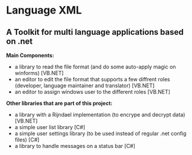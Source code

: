 # Language XML
## A Toolkit for multi language applications based on .net ##

**Main Components:**

* a library to read the file format (and do some auto-apply magic on winforms) [VB.NET]
* an editor to edit the file format that supports a few diffrent roles (developer, language maintainer and translator) [VB.NET]
* an editor to assign windows user to the different roles [VB.NET]

**Other libraries that are part of this project:**

* a library with a Rijndael implementation (to encrype and decrypt data) [VB.NET]
* a simple user list library [C#]
* a simple user settings library (to be used instead of regular .net config files) [C#]
* a library to handle messages on a status bar [C#]

